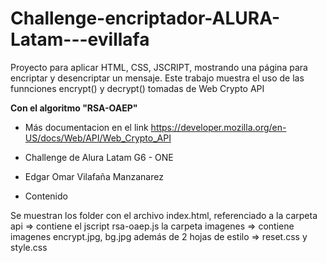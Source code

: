 # Challenge-encriptador-ALURA-Latam---evillafa
Proyecto para aplicar HTML, CSS, JSCRIPT, mostrando una página para encriptar y desencriptar un mensaje.
Este trabajo muestra el uso de las funnciones encrypt() y decrypt() tomadas de Web Crypto API

**Con el algoritmo "RSA-OAEP"**

* Más documentacion en el link
https://developer.mozilla.org/en-US/docs/Web/API/Web_Crypto_API

* Challenge de Alura Latam G6 - ONE

* Edgar Omar Vilafaña Manzanarez

* Contenido

Se muestran los folder con el archivo index.html, referenciado a 
la carpeta api => contiene el jscript rsa-oaep.js
la carpeta imagenes => contiene imagenes encrypt.jpg, bg.jpg
además de 2 hojas de estilo => reset.css y style.css
